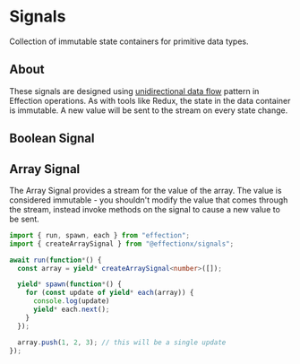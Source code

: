 # Signals

Collection of immutable state containers for primitive data types.

## About

These signals are designed using [unidirectional data flow](https://en.wikipedia.org/wiki/Unidirectional_data_flow) pattern in Effection operations. As with tools like Redux, the state in the data container is immutable. A new value will be sent 
to the stream on every state change.

## Boolean Signal



## Array Signal

The Array Signal provides a stream for the value of the array. The value is considered immutable - you shouldn't modify the value that comes through the stream, instead invoke methods on the signal to cause a new value to be sent. 

```ts
import { run, spawn, each } from "effection";
import { createArraySignal } from "@effectionx/signals";

await run(function*() {
  const array = yield* createArraySignal<number>([]);

  yield* spawn(function*() {
    for (const update of yield* each(array)) {
      console.log(update)
      yield* each.next();
    }
  });

  array.push(1, 2, 3); // this will be a single update
});
```

